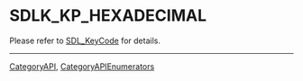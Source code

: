 # SDLK_KP_HEXADECIMAL

Please refer to [SDL_KeyCode](SDL_KeyCode) for details.

----
[CategoryAPI](CategoryAPI), [CategoryAPIEnumerators](CategoryAPIEnumerators)

